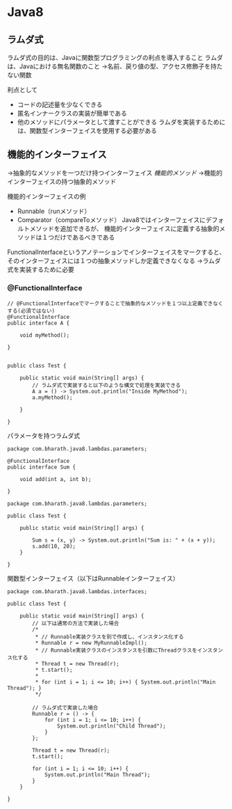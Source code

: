 # Java8
## ラムダ式
ラムダ式の目的は、Javaに関数型プログラミングの利点を導入すること
ラムダは、Javaにおける無名関数のこと
→名前、戻り値の型、アクセス修飾子を持たない関数

利点として
* コードの記述量を少なくできる
* 匿名インナークラスの実装が簡単である
* 他のメソッドにパラメータとして渡すことができる
ラムダを実装するためには、関数型インターフェイスを使用する必要がある

## 機能的インターフェイス
→抽象的なメソッドを一つだけ持つインターフェイス
*機能的メソッド*
→機能的インターフェイスの持つ抽象的メソッド

機能的インターフェイスの例
* Runnable（runメソッド）
* Comparator（compareToメソッド）
Java8ではインターフェイスにデフォルトメソッドを追加できるが、
機能的インターフェイスに定義する抽象的メソッドは１つだけであるべきである

FunctionalInterfaceというアノテーションでインターフェイスをマークすると、そのインターフェイスには１つの抽象メソッドしか定義できなくなる
→ラムダ式を実装するために必要

### @FunctionalInterface
```
// @FunctionalInterfaceでマークすることで抽象的なメソッドを１つ以上定義できなくする(必須ではない)
@FunctionalInterface
public interface A {

	void myMethod();
	
}

```
```

public class Test {

	public static void main(String[] args) {
		// ラムダ式で実装すると以下のような構文で処理を実装できる
		A a = () -> System.out.println("Inside MyMethod");
		a.myMethod();

	}

}

```

パラメータを持つラムダ式
```
package com.bharath.java8.lambdas.parameters;

@FunctionalInterface
public interface Sum {

	void add(int a, int b);
	
}

```
```
package com.bharath.java8.lambdas.parameters;

public class Test {

	public static void main(String[] args) {

		Sum s = (x, y) -> System.out.println("Sum is: " + (x + y));
		s.add(10, 20);
	}

}

```

関数型インターフェイス（以下はRunnableインターフェイス）
```
package com.bharath.java8.lambdas.interfaces;

public class Test {

	public static void main(String[] args) {
		// 以下は通常の方法で実装した場合
		/*
		 * // Runnable実装クラスを別で作成し、インスタンス化する 
		 * Runnable r = new MyRunnableImpl(); 
		 * // Runnable実装クラスのインスタンスを引数にThreadクラスをインスタンス化する 
		 * Thread t = new Thread(r);
		 * t.start();
		 * 
		 * for (int i = 1; i <= 10; i++) { System.out.println("Main Thread"); }
		 */
		
		// ラムダ式で実装した場合
		Runnable r = () -> {
			for (int i = 1; i <= 10; i++) {
				System.out.println("Child Thread");
			}
		};

		Thread t = new Thread(r);
		t.start();

		for (int i = 1; i <= 10; i++) {
			System.out.println("Main Thread");
		}
	}

}

```
